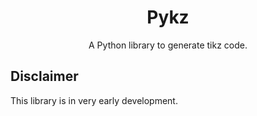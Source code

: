 <div align="center">
    <h1>Pykz</h1>
    A Python library to generate tikz code.
</div> 

## Disclaimer 

This library is in very early development.
